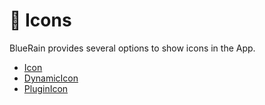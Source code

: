 # 🗿 Icons

BlueRain provides several options to show icons in the App.

* [Icon](../components/icon/icon-1.md)
* [DynamicIcon](../components/icon/dynamicicon.md)
* [PluginIcon](../components/icon/pluginicon.md)




